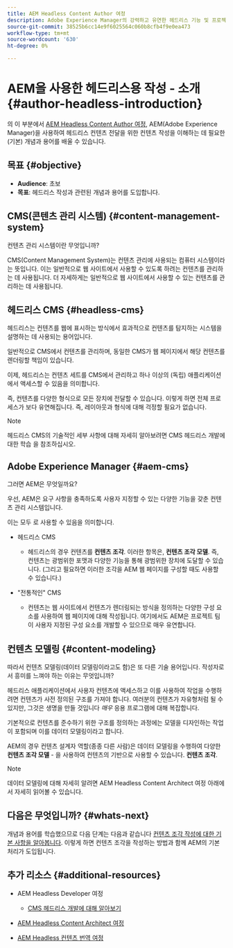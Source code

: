 ```yaml
---
title: AEM Headless Content Author 여정
description: Adobe Experience Manager의 강력하고 유연한 헤드리스 기능 및 프로젝트용 컨텐츠를 작성하는 방법에 대한 소개입니다.
source-git-commit: 38525b6cc14e9f6025564c060b8cfb4f9e0ea473
workflow-type: tm+mt
source-wordcount: '630'
ht-degree: 0%

---
```


# AEM을 사용한 헤드리스용 작성 - 소개 {#author-headless-introduction}

의 이 부분에서 [AEM Headless Content Author 여정](overview.md), AEM(Adobe Experience Manager)을 사용하여 헤드리스 컨텐츠 전달을 위한 컨텐츠 작성을 이해하는 데 필요한 (기본) 개념과 용어를 배울 수 있습니다.

## 목표 {#objective}

* **Audience**: 초보
* **목표**: 헤드리스 작성과 관련된 개념과 용어를 도입합니다.

## CMS(콘텐츠 관리 시스템) {#content-management-system}

컨텐츠 관리 시스템이란 무엇입니까?

CMS(Content Management System)는 컨텐츠 관리에 사용되는 컴퓨터 시스템이라는 뜻입니다. 이는 일반적으로 웹 사이트에서 사용할 수 있도록 하려는 컨텐츠를 관리하는 데 사용됩니다. 더 자세하게는 일반적으로 웹 사이트에서 사용할 수 있는 컨텐츠를 관리하는 데 사용됩니다.

## 헤드리스 CMS {#headless-cms}

헤드리스는 컨텐츠를 웹에 표시하는 방식에서 효과적으로 컨텐츠를 탐지하는 시스템을 설명하는 데 사용되는 용어입니다.

일반적으로 CMS에서 컨텐츠를 관리하며, 동일한 CMS가 웹 페이지에서 해당 컨텐츠를 렌더링할 책임이 있습니다.

이제, 헤드리스는 컨텐츠 세트를 CMS에서 관리하고 하나 이상의 (독립) 애플리케이션에서 액세스할 수 있음을 의미합니다.

즉, 컨텐츠를 다양한 형식으로 모든 장치에 전달할 수 있습니다. 이렇게 하면 전체 프로세스가 보다 유연해집니다. 즉, 레이아웃과 형식에 대해 걱정할 필요가 없습니다.

>[!NOTE]
>
>헤드리스 CMS의 기술적인 세부 사항에 대해 자세히 알아보려면 CMS 헤드리스 개발에 대한 학습 을 참조하십시오.

## Adobe Experience Manager {#aem-cms}

그러면 AEM은 무엇일까요?

우선, AEM은 요구 사항을 충족하도록 사용자 지정할 수 있는 다양한 기능을 갖춘 컨텐츠 관리 시스템입니다.

이는 모두 로 사용할 수 있음을 의미합니다.

* 헤드리스 CMS
   * 헤드리스의 경우 컨텐츠를 **컨텐츠 조각**.
이러한 항목은, **컨텐츠 조각 모델**.
즉, 컨텐츠는 광범위한 포맷과 다양한 기능을 통해 광범위한 장치에 도달할 수 있습니다.
(그리고 필요하면 이러한 조각을 AEM 웹 페이지를 구성할 때도 사용할 수 있습니다.)

* &quot;전통적인&quot; CMS
   * 컨텐츠는 웹 사이트에서 컨텐츠가 렌더링되는 방식을 정의하는 다양한 구성 요소를 사용하여 웹 페이지에 대해 작성됩니다. 여기에서도 AEM은 프로젝트 팀이 사용자 지정된 구성 요소를 개발할 수 있으므로 매우 유연합니다.

## 컨텐츠 모델링 {#content-modeling}

따라서 컨텐츠 모델링(데이터 모델링이라고도 함)은 또 다른 기술 용어입니다. 작성자로서 흥미를 느껴야 하는 이유는 무엇입니까?

헤드리스 애플리케이션에서 사용자 컨텐츠에 액세스하고 이를 사용하여 작업을 수행하려면 컨텐츠가 사전 정의된 구조를 가져야 합니다. 여러분의 컨텐츠가 자유형처럼 될 수 있지만, 그것은 생명을 만들 것입니다 *매우* 응용 프로그램에 대해 복잡합니다.

기본적으로 컨텐츠를 준수하기 위한 구조를 정의하는 과정에는 모델을 디자인하는 작업이 포함되며 이를 데이터 모델링이라고 합니다.

AEM의 경우 컨텐츠 설계자 역할(종종 다른 사람)은 데이터 모델링을 수행하여 다양한 **컨텐츠 조각 모델** - 을 사용하여 컨텐츠의 기반으로 사용할 수 있습니다. **컨텐츠 조각**.

>[!NOTE]
>
>데이터 모델링에 대해 자세히 알려면 AEM Headless Content Architect 여정 아래에서 자세히 읽어볼 수 있습니다.

## 다음은 무엇입니까? {#whats-next}

개념과 용어를 학습했으므로 다음 단계는 다음과 같습니다 [컨텐츠 조각 작성에 대한 기본 사항을 알아봅니다](basics.md). 이렇게 하면 컨텐츠 조각을 작성하는 방법과 함께 AEM의 기본 처리가 도입됩니다.

## 추가 리소스 {#additional-resources}

* AEM Headless Developer 여정
   * [CMS 헤드리스 개발에 대해 알아보기](/help/journey-headless/developer/learn-about.md)

* [AEM Headless Content Architect 여정](/help/journey-headless/architect/overview.md)

* [AEM Headless 컨텐츠 번역 여정](/help/journey-headless/translation/overview.md)
